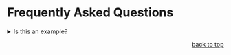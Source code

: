 <a name="readme-top"></a>

# Frequently Asked Questions

<!--  -->
<details><summary>Is this an example?</summary>
Yes it is!
</details>



<p align="right"><a href="#readme-top">back to top</a></p>

<!-- MARKDOWN LINKS & IMAGES (https://www.markdownguide.org/basic-syntax/#reference-style-links) -->
[product-screenshot]: images/screenshot.png
[made-with-love-shield]: https://img.shields.io/badge/Made%20with-%E2%9D%A4-red?style=for-the-badge
[contributions-welcome-shield]: https://img.shields.io/badge/Contributions-Welcome-brightgreen?style=for-the-badge
[repo-status-shield]: https://img.shields.io/badge/Status-Active-success?style=for-the-badge
[dotnet-shield]: https://img.shields.io/badge/.NET%209-512BD4?style=for-the-badge
[windows-shield]: https://img.shields.io/badge/Windows-0078D6?style=for-the-badge
[visual-studio-shield]: https://img.shields.io/badge/Visual%20Studio%20-5C2D91?style=for-the-badge
[wpf-shield]: https://img.shields.io/badge/WPF-6A5ACD?style=for-the-badge
[xaml-shield]: https://img.shields.io/badge/XAML-0C54C2?style=for-the-badge
[csharp-shield]: https://img.shields.io/badge/C%23-239120?style=for-the-badge
[mvvm-shield]: https://img.shields.io/badge/MVVM-FF6F00?style=for-the-badge

[dotnet-link]: https://dotnet.microsoft.com/
[windows-link]: https://support.microsoft.com/en-us/welcometowindows
[visual-studio-link]: https://visualstudio.microsoft.com/
[wpf-link]: https://learn.microsoft.com/en-us/dotnet/desktop/wpf/
[xaml-link]: https://learn.microsoft.com/en-us/dotnet/desktop/wpf/xaml/
[csharp-link]: https://dotnet.microsoft.com/en-us/languages/csharp
[mvvm-link]: https://learn.microsoft.com/de-de/dotnet/architecture/maui/mvvm
